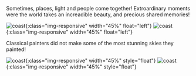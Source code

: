 Sometimes, places, light and people come together! Extroardinary moments were the world takes an increadible beauty, and precious shared memories!


![coast]({{site.baseurl}}/photography/places/IMG_4663.JPG){:class="img-responsive" width="45%" float="left"} 
![coast]({{site.baseurl}}/photography/places/IMG_4704.JPG){:class="img-responsive" width="45%" float="left"}

Classical painters did not make some of the most stunning skies they painted!

![coast]({{site.baseurl}}/photography/places/IMG_4706.JPG){:class="img-responsive" width="45%" style="float"}
![coast]({{site.baseurl}}/photography/places/IMG_4715.JPG){:class="img-responsive" width="45%" style="float"}

